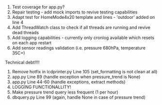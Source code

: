 1. Test coverage for app.py?
2. Repair testing - add mock imports to revive testing capabilities
3. Adapt test for HomeMode4x20 template and lines - 'outdoor' added on line 4
4. Add ThreadWatch class to check if all threads are running and revive dead threads
5. Add logging capabilities - currently only cronlog available which resets on each app restart
6. Add sensor readings validation (i.e. pressure 680hPa, temperature 35C+)

Technical debt!!!!
1. Remove hotfix in lcdprinter.py Line 105 (set_formatting is not clean at all)
2. app.py Line 89 (handle exception when pressure_trend is None)
3. app.py Line 44-60 (handle exceptions, extract methods)
4. LOGGING FUNCTIONALLITY!
5. Make pressure trend query less frequent (1 per hour)
6. dbquery.py Line 99 (again, handle None in case of pressure trend) 
